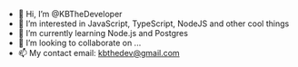 - 👋 Hi, I’m @KBTheDeveloper
- 👀 I’m interested in JavaScript, TypeScript, NodeJS and other cool things
- 🌱 I’m currently learning Node.js and Postgres
- 💞️ I’m looking to collaborate on ...
- 📫 My contact email: kbthedev@gmail.com
<!---
KBTheDeveloper/KBTheDeveloper is a ✨ special ✨ repository because its `README.md` (this file) appears on your GitHub profile.
You can click the Preview link to take a look at your changes.
--->
